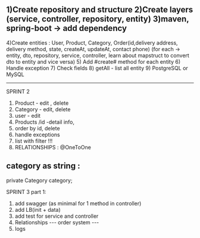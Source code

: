 1)Create repository and structure
2)Create layers (service, controller, repository, entity)
3)maven, spring-boot -> add dependency
----
4)Create entities :
  User,
  Product,
  Category,
  Order(id,delivery address, delivery method, state, createAt, updateAt, contact phone)
(for each -> entity, dto, repository, service, controller, 
learn about mapstruct to convert dto to entity and vice versa)
5) Add #create# method for each entity
6) Handle exception
7) Check fields
8) getAll - list all entity
9) PostgreSQL or MySQL

-------------------------------
SPRINT 2

1) Product - edit , delete
2) Category - edit, delete
3) user - edit
4) Products /id -detail info, 
5) order by id, delete
6) handle exceptions 
7) list with filter !!!
8) RELATIONSHIPS : @OneToOne

category as string :
-- 
private Category category;

SPRINT 3 part 1:
1) add swagger (as minimal for 1 method in controller)
2) add LB(init + data)
3) add test for service and controller
4) Relationships
--- order system ---
5) logs